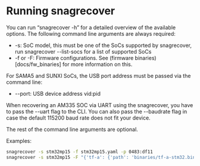 # Running snagrecover

You can run “snagrecover -h” for a detailed overview of the available options.
The following command line arguments are always required: 

 * -s: SoC model, this must be one of the SoCs supported by snagrecover, run
 	snagrecover --list-socs for a list of supported SoCs
 * -f or -F: Firmware configurations. See (firmware binaries)[docs/fw_binaries]
 	for more information on this.

For SAMA5 and SUNXI SoCs, the USB port address must be passed via the
command line:

 * --port: USB device address vid:pid

When recovering an AM335 SOC via UART using the snagrecover, you have to pass
the --uart flag to the CLI. You can also pass the --baudrate flag in case the
default 115200 baud rate does not fit your device.

The rest of the command line arguments are optional.

Examples:
```bash
snagrecover -s stm32mp15 -f stm32mp15.yaml -p 0483:df11
snagrecover -s stm32mp15 -F "{'tf-a': {'path': 'binaries/tf-a-stm32.bin'}}" -F "{'fip': {'path': 'binaries/u-boot.stm32'}}" -p 0483:df11
```

